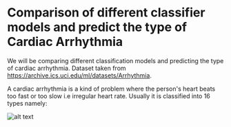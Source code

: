 # Comparison of different classifier models and predict the type of Cardiac Arrhythmia
We will be comparing different classification models and predicting the type of cardiac arrhythmia. 
Dataset taken from https://archive.ics.uci.edu/ml/datasets/Arrhythmia. 

 A cardiac arrhythmia is a kind of problem where the person's heart beats too fast or too slow i.e irregular heart rate. Usually it is classified into 16 types namely:
 
 ![alt text](C:\Users\knand\Desktop\p.PNG)



 
